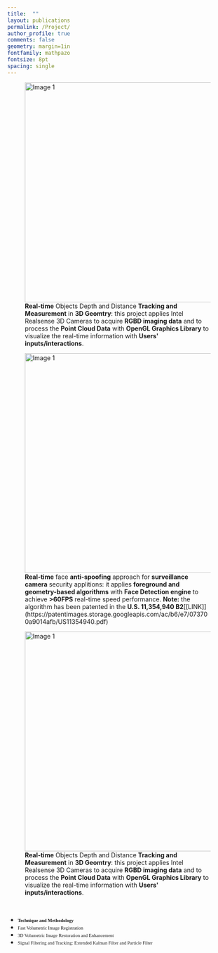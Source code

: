 ```yaml
---
title:  ""
layout: publications
permalink: /Project/
author_profile: true
comments: false
geometry: margin=1in
fontfamily: mathpazo
fontsize: 8pt
spacing: single
---
```


<figure>
<img src="https://raw.githubusercontent.com/jzw0025/jzw0025.github.io/main/_imgs/real_time_measurement.gif" width=500 height=500 alt="Image 1">
<figcaption> <b>Real-time</b> Objects Depth and Distance <b>Tracking and Measurement</b> in <b>3D Geomtry</b>: this project applies Intel Realsense 3D Cameras to acquire <b>RGBD imaging data</b> and to process the <b>Point Cloud Data</b> with <b>OpenGL Graphics Library</b> to visualize the real-time information with <b>Users' inputs/interactions</b>. </figcaption>
</figure>

<figure>
<img src="https://raw.githubusercontent.com/jzw0025/jzw0025.github.io/main/_imgs/face_antispoofing_blur.gif" width=500 height=500 alt="Image 1">
<figcaption> <b>Real-time</b> face <b>anti-spoofing</b> approach for <b>surveillance camera</b> security applitions: it applies <b>foreground and geometry-based algorithms</b> with <b>Face Detection engine</b> to achieve <b>>60FPS</b> real-time speed performance. <b>Note:</b> the algorithm has been patented in the <b>U.S. 11,354,940 B2</b>[[LINK]](https://patentimages.storage.googleapis.com/ac/b6/e7/073700a9014afb/US11354940.pdf) </figcaption>
</figure>

<figure>
<img src="https://raw.githubusercontent.com/jzw0025/jzw0025.github.io/main/_imgs/meter.gif" width=500 height=500 alt="Image 1">
<figcaption> <b>Real-time</b> Objects Depth and Distance <b>Tracking and Measurement</b> in <b>3D Geomtry</b>: this project applies Intel Realsense 3D Cameras to acquire <b>RGBD imaging data</b> and to process the <b>Point Cloud Data</b> with <b>OpenGL Graphics Library</b> to visualize the real-time information with <b>Users' inputs/interactions</b>. </figcaption>
</figure>
<p> &nbsp; &nbsp; &nbsp; &nbsp;  </p>

- <span style="font-family:Times New Roman; font-size:0.75em;"> <b>Technique and Methodology</b> </span>
- <span style="font-family:Times New Roman; font-size:0.75em;"> Fast Volumetric Image Registration </span>
- <span style="font-family:Times New Roman; font-size:0.75em;"> 3D Volumetric Image Restoration and Enhancement </span>
- <span style="font-family:Times New Roman; font-size:0.75em;"> Signal Filtering and Tracking: Extended Kalman Filter and Particle Filter </span>


